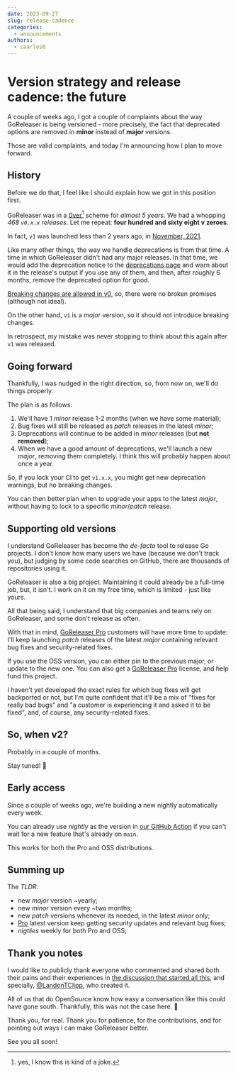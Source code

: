 ```yaml
---
date: 2023-09-27
slug: release-cadence
categories:
  - announcements
authors:
  - caarlos0
---
```


# Version strategy and release cadence: the future

A couple of weeks ago, I got a couple of complaints about the way GoReleaser
is being versioned - more precisely, the fact that deprecated options are
removed in **minor** instead of **major** versions.

<!-- more -->

Those are valid complaints, and today I'm announcing how I plan to move forward.

## History

Before we do that, I feel like I should explain how we got in this position
first.

GoReleaser was in a [0ver](https://0ver.org)[^joke] scheme for _almost 5 years_.
We had a whopping _468 `v0.x.x` releases_.
Let me repeat: **four hundred and sixty eight v zeroes**.

[^joke]: yes, I know this is kind of a joke.

In fact, `v1` was launched less than 2 years ago, in [November, 2021][v1].

Like many other things, the way we handle deprecations is from that time.
A time in which GoReleaser didn't had any major releases.
In that time, we would add the deprecation notice to the
[deprecations page][deprecations] and warn about it in the release's output
if you use any of them, and then, after roughly 6 months,
remove the deprecated option for good.

[Breaking changes are allowed in v0][semver-si4], so, there were no broken
promises (although not ideal).

On the other hand, `v1` is a _major_ version, so it should not introduce
breaking changes.

In retrospect, my mistake was never stopping to think about this again after
`v1` was released.

[semver-si4]: https://semver.org/#spec-item-4

## Going forward

Thankfully, I was nudged in the right direction, so, from now on, we'll do
things properly.

The plan is as follows:

1. We'll have 1 _minor_ release 1-2 months (when we have some material);
1. Bug fixes will still be released as _patch_ releases in the latest _minor_;
1. Deprecations will continue to be added in _minor_ releases (but **not
   removed**);
1. When we have a good amount of deprecations, we'll launch a new _major_,
   removing them completely.
   I think this will probably happen about once a year.

So, if you lock your CI to get `v1.x.x`, you might get new deprecation
warnings, but no breaking changes.

You can then better plan when to upgrade your apps to the latest _major_,
without having to lock to a specific _minor_/_patch_ release.

## Supporting old versions

I understand GoReleaser has become the _de-facto_ tool to release Go projects.
I don't know how many users we have (because we don't track you), but judging by
some code searches on GitHub, there are thousands of repositories using it.

GoReleaser is also a big project.
Maintaining it could already be a full-time job, but, it isn't.
I work on it on my free time, which is limited - just like yours.

All that being said, I understand that big companies and teams rely on
GoReleaser, and some don't release as often.

With that in mind, [GoReleaser Pro][gpro] customers will have more time to
update: I'll keep launching _patch_ releases of the latest _major_ containing
relevant bug fixes and security-related fixes.

If you use the OSS version, you can either pin to the previous major, or update
to the new one.
You can also get a [GoReleaser Pro][gpro] license, and help fund this project.

I haven't yet developed the exact rules for which bug fixes will get backported
or not, but I'm quite confident that it'll be a mix of "fixes for really bad
bugs" and "a customer is experiencing it and asked it to be fixed", and, of
course, any security-related fixes.

## So, when v2?

Probably in a couple of months.

Stay tuned! 📰

## Early access

Since a couple of weeks ago, we're building a new nightly automatically every
week.

You can already use _nightly_ as the version in [our GitHub Action][gha] if
you can't wait for a new feature that's already on `main`.

This works for both the Pro and OSS distributions.

## Summing up

The _TLDR_:

- new _major_ version ~yearly;
- new _minor_ version every ~two months;
- new _patch_ versions whenever its needed, in the latest _minor_ only;
- [Pro][gpro] latest version keep getting security updates and relevant bug fixes;
- _nigtlies_ weekly for both Pro and OSS;

## Thank you notes

I would like to publicly thank everyone who commented and shared both their
pains and their experiences in [the discussion that started all this][dis],
and specially, [@LandonTClipp](https://github.com/LandonTClipp), who created it.

All of us that do OpenSource know how easy a conversation like this could have
gone south. Thankfully, this was not the case here. 💌

Thank you, for real.
Thank you for patience, for the contributions, and for pointing out ways I can
make GoReleaser better.

See you all soon!

[v1]: ./2021-11-14-goreleaser-v1.md
[deprecations]: ../../deprecations.md
[dis]: https://github.com/orgs/goreleaser/discussions/4169
[gpro]: ../../pro.md
[gha]: https://github.com/goreleaser/goreleaser-action
[Sponsors]: https://github.com/caarlos0
